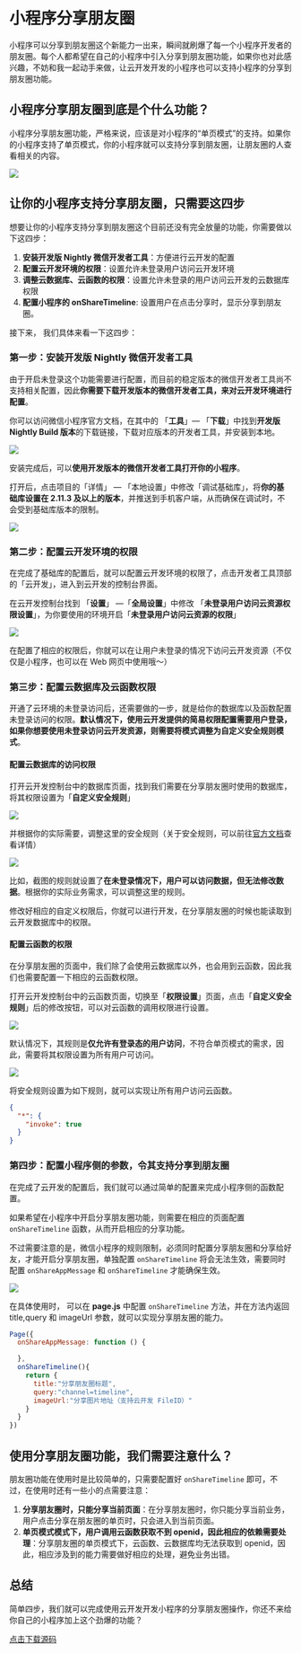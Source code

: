 # 小程序分享朋友圈
小程序可以分享到朋友圈这个新能力一出来，瞬间就刷爆了每一个小程序开发者的朋友圈。每个人都希望在自己的小程序中引入分享到朋友圈功能，如果你也对此感兴趣，不妨和我一起动手来做，让云开发开发的小程序也可以支持小程序的分享到朋友圈功能。

## 小程序分享朋友圈到底是个什么功能？

小程序分享朋友圈功能，严格来说，应该是对小程序的“单页模式”的支持。如果你的小程序支持了单页模式，你的小程序就可以支持分享到朋友圈，让朋友圈的人查看相关的内容。

![](https://cloudbasenet-1258016615.cos.ap-guangzhou.myqcloud.com/2020-07-09-090352.png)

## 让你的小程序支持分享朋友圈，只需要这四步

想要让你的小程序支持分享到朋友圈这个目前还没有完全放量的功能，你需要做以下这四步：

1. **安装开发版 Nightly 微信开发者工具**：方便进行云开发的配置
2. **配置云开发环境的权限**：设置允许未登录用户访问云开发环境
3. **调整云数据库、云函数的权限**：设置允许未登录的用户访问云开发的云数据库权限
4. **配置小程序的 onShareTimeline**: 设置用户在点击分享时，显示分享到朋友圈。

接下来， 我们具体来看一下这四步：



### 第一步：安装开发版 Nightly 微信开发者工具

由于开启未登录这个功能需要进行配置，而目前的稳定版本的微信开发者工具尚不支持相关配置，因此**你需要下载开发版本的微信开发者工具，来对云开发环境进行配置**。

你可以访问微信小程序官方文档，在其中的 「**工具**」— 「**下载**」中找到**开发版 Nightly Build 版本**的下载链接，下载对应版本的开发者工具，并安装到本地。

![](https://cloudbasenet-1258016615.cos.ap-guangzhou.myqcloud.com/2020-07-09-072837.png)

安装完成后，可以**使用开发版本的微信开发者工具打开你的小程序**。

打开后，点击项目的「详情」 — 「本地设置」中修改「调试基础库」，将**你的基础库设置在 2.11.3 及以上的版本**，并推送到手机客户端，从而确保在调试时，不会受到基础库版本的限制。

![](https://cloudbasenet-1258016615.cos.ap-guangzhou.myqcloud.com/2020-07-09-073626.png)

### 第二步：配置云开发环境的权限

在完成了基础库的配置后，就可以配置云开发环境的权限了，点击开发者工具顶部的「云开发」，进入到云开发的控制台界面。

在云开发控制台找到 「**设置**」 —「**全局设置**」中修改 「**未登录用户访问云资源权限设置**」，为你要使用的环境开启「**未登录用户访问云资源的权限**」

![](https://cloudbasenet-1258016615.cos.ap-guangzhou.myqcloud.com/2020-07-09-073847.png)

在配置了相应的权限后，你就可以在让用户未登录的情况下访问云开发资源（不仅仅是小程序，也可以在 Web 网页中使用哦～）

### 第三步：配置云数据库及云函数权限

开通了云环境的未登录访问后，还需要做的一步，就是给你的数据库以及函数配置未登录访问的权限。**默认情况下，使用云开发提供的简易权限配置需要用户登录，如果你想要使用未登录访问云开发资源，则需要将模式调整为自定义安全规则模式**。

#### 配置云数据库的访问权限

打开云开发控制台中的数据库页面，找到我们需要在分享朋友圈时使用的数据库，将其权限设置为「**自定义安全规则**」

![](https://cloudbasenet-1258016615.cos.ap-guangzhou.myqcloud.com/2020-07-09-074509.png)

并根据你的实际需要，调整这里的安全规则（关于安全规则，可以前往[官方文档](https://developers.weixin.qq.com/miniprogram/dev/wxcloud/guide/database/security-rules.html#%E7%AE%80%E4%BB%8B)查看详情）

![](https://cloudbasenet-1258016615.cos.ap-guangzhou.myqcloud.com/2020-07-09-074541.png)

比如，截图的规则就设置了**在未登录情况下，用户可以访问数据，但无法修改数据**。根据你的实际业务需求，可以调整这里的规则。

修改好相应的自定义权限后，你就可以进行开发，在分享朋友圈的时候也能读取到云开发数据库中的权限。

#### 配置云函数的权限

在分享朋友圈的页面中，我们除了会使用云数据库以外，也会用到云函数，因此我们也需要配置一下相应的云函数权限。

打开云开发控制台中的云函数页面，切换至「**权限设置**」页面，点击「**自定义安全规则**」后的修改按钮，可以对云函数的调用权限进行设置。

![](https://cloudbasenet-1258016615.cos.ap-guangzhou.myqcloud.com/2020-07-09-074908.png)

默认情况下，其规则是**仅允许有登录态的用户访问**，不符合单页模式的需求，因此，需要将其权限设置为所有用户可访问。

![](https://cloudbasenet-1258016615.cos.ap-guangzhou.myqcloud.com/2020-07-09-075007.png)

将安全规则设置为如下规则，就可以实现让所有用户访问云函数。

```json
{
  "*": {
    "invoke": true
  }
}
```



### 第四步：配置小程序侧的参数，令其支持分享到朋友圈

在完成了云开发的配置后，我们就可以通过简单的配置来完成小程序侧的函数配置。

如果希望在小程序中开启分享朋友圈功能，则需要在相应的页面配置 `onShareTimeline` 函数，从而开启相应的分享功能。

不过需要注意的是，微信小程序的规则限制，必须同时配置分享朋友圈和分享给好友，才能开启分享朋友圈，单独配置 `onShareTimeline` 将会无法生效，需要同时配置 `onShareAppMessage` 和 `onShareTimeline` 才能确保生效。

![](https://cloudbasenet-1258016615.cos.ap-guangzhou.myqcloud.com/2020-07-09-%E9%BB%98%E8%AE%A4%E6%A0%87%E9%A2%98_%E8%87%AA%E5%AE%9A%E4%B9%89cm_2020-07-09-0.png)

在具体使用时， 可以在 **page.js** 中配置 `onShareTimeline` 方法，并在方法内返回 title,query 和 imageUrl 参数，就可以实现分享朋友圈的能力。

```javascript
Page({
  onShareAppMessage: function () {

  },
  onShareTimeline(){
    return {
      title:"分享朋友圈标题",
      query:"channel=timeline",
      imageUrl:"分享图片地址（支持云开发 FileID）"
    }
  }
})
```





## 使用分享朋友圈功能，我们需要注意什么？

朋友圈功能在使用时是比较简单的，只需要配置好 `onShareTimeline` 即可，不过，在使用时还有一些小的点需要注意：

1. **分享朋友圈时，只能分享当前页面**：在分享朋友圈时，你只能分享当前业务，用户点击分享在朋友圈的单页时，只会进入到当前页面。
2. **单页模式模式下，用户调用云函数获取不到 openid，因此相应的依赖需要处理**：分享朋友圈的单页模式下，云函数、云数据库均无法获取到 openid，因此，相应涉及到的能力需要做好相应的处理，避免业务出错。

## 总结

简单四步，我们就可以完成使用云开发开发小程序的分享朋友圈操作，你还不来给你自己的小程序加上这个劲爆的功能？

[点击下载源码](https://cloudbasenet-1258016615.cos.ap-guangzhou.myqcloud.com/2020-07-09-shareTimeLine.zip)
